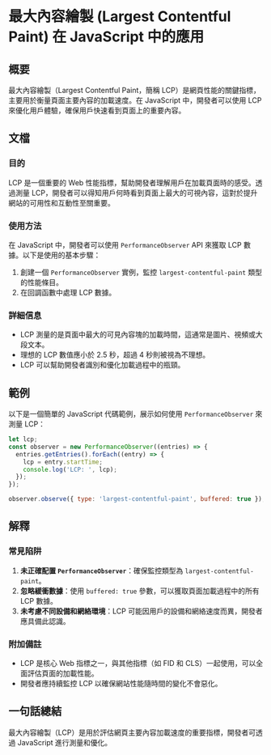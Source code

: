 <!--
Meta Description: # 最大內容繪製 (Largest Contentful Paint) 在 JavaScript 中的應用 ## 概要 最大內容繪製（Largest Contentful Paint，簡稱 LCP）是網頁性能的關鍵指標，主要用於衡量頁面主要內容的加載速度。在 JavaScript 中，開發者可以使用...
Meta Keywords: lcp, javascript, largest, contentful, paint
-->

# 最大內容繪製 (Largest Contentful Paint) 在 JavaScript 中的應用

## 概要
最大內容繪製（Largest Contentful Paint，簡稱 LCP）是網頁性能的關鍵指標，主要用於衡量頁面主要內容的加載速度。在 JavaScript 中，開發者可以使用 LCP 來優化用戶體驗，確保用戶快速看到頁面上的重要內容。

## 文檔
### 目的
LCP 是一個重要的 Web 性能指標，幫助開發者理解用戶在加載頁面時的感受。透過測量 LCP，開發者可以得知用戶何時看到頁面上最大的可視內容，這對於提升網站的可用性和互動性至關重要。

### 使用方法
在 JavaScript 中，開發者可以使用 `PerformanceObserver` API 來獲取 LCP 數據。以下是使用的基本步驟：

1. 創建一個 `PerformanceObserver` 實例，監控 `largest-contentful-paint` 類型的性能條目。
2. 在回調函數中處理 LCP 數據。

### 詳細信息
- LCP 測量的是頁面中最大的可見內容塊的加載時間，這通常是圖片、視頻或大段文本。
- 理想的 LCP 數值應小於 2.5 秒，超過 4 秒則被視為不理想。
- LCP 可以幫助開發者識別和優化加載過程中的瓶頸。

## 範例
以下是一個簡單的 JavaScript 代碼範例，展示如何使用 `PerformanceObserver` 來測量 LCP：

```javascript
let lcp;
const observer = new PerformanceObserver((entries) => {
  entries.getEntries().forEach((entry) => {
    lcp = entry.startTime;
    console.log('LCP: ', lcp);
  });
});

observer.observe({ type: 'largest-contentful-paint', buffered: true });
```

## 解釋
### 常見陷阱
1. **未正確配置 `PerformanceObserver`**：確保監控類型為 `largest-contentful-paint`。
2. **忽略緩衝數據**：使用 `buffered: true` 參數，可以獲取頁面加載過程中的所有 LCP 數據。
3. **未考慮不同設備和網絡環境**：LCP 可能因用戶的設備和網絡速度而異，開發者應具備此認識。

### 附加備註
- LCP 是核心 Web 指標之一，與其他指標（如 FID 和 CLS）一起使用，可以全面評估頁面的加載性能。
- 開發者應持續監控 LCP 以確保網站性能隨時間的變化不會惡化。

## 一句話總結
最大內容繪製（LCP）是用於評估網頁主要內容加載速度的重要指標，開發者可透過 JavaScript 進行測量和優化。